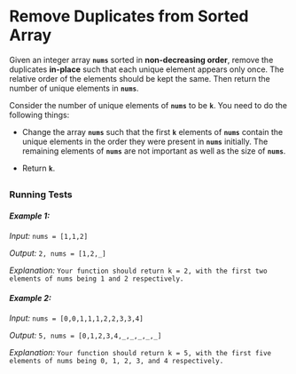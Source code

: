 
# Remove Duplicates from Sorted Array

Given an integer array **`nums`** sorted in **non-decreasing order**, remove the duplicates **in-place** such that each unique element appears only once. The relative order of the elements should be kept the same. Then return the number of unique elements in **`nums`**.

Consider the number of unique elements of **`nums`** to be **`k`**. You need to do the following things:

* Change the array **`nums`** such that the first **`k`** elements of **`nums`** contain the unique elements in the order they were present in **`nums`** initially. The remaining elements of **`nums`** are not important as well as the size of **`nums`**.

* Return **`k`**.

##
### Running Tests

#### ***Example 1:***

*Input:* `nums = [1,1,2]`

*Output:* `2, nums = [1,2,_]`

*Explanation:* `Your function should return k = 2, with the first two elements of nums being 1 and 2 respectively.`

#### ***Example 2:***

*Input:* `nums = [0,0,1,1,1,2,2,3,3,4]`

*Output:* `5, nums = [0,1,2,3,4,_,_,_,_,_]`

*Explanation:* `Your function should return k = 5, with the first five elements of nums being 0, 1, 2, 3, and 4 respectively.`
